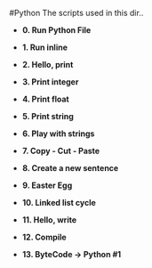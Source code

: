 #Python
 The scripts used in this dir..

* **0. Run Python File**

* **1. Run inline**

* **2. Hello, print**

* **3. Print integer**

* **4. Print float**

* **5. Print string**

* **6. Play with strings**

* **7. Copy - Cut - Paste**

* **8. Create a new sentence**

* **9. Easter Egg**

* **10. Linked list cycle**

* **11. Hello, write**

* **12. Compile**

* **13. ByteCode -> Python #1**
